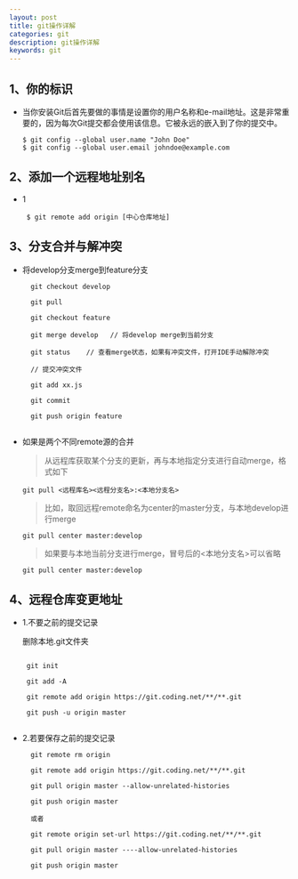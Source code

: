 ```yaml
---
layout: post
title: git操作详解
categories: git
description: git操作详解
keywords: git
---
```


## 1、你的标识

* 当你安装Git后首先要做的事情是设置你的用户名称和e-mail地址。这是非常重要的，因为每次Git提交都会使用该信息。它被永远的嵌入到了你的提交中。
    
    ```
    $ git config --global user.name "John Doe"
    $ git config --global user.email johndoe@example.com 
    
    ```
    
## 2、添加一个远程地址别名
* 1

   ```
    $ git remote add origin [中心仓库地址]
   ```

## 3、分支合并与解冲突

* 将develop分支merge到feature分支
   
  ``` 
    git checkout develop
    
    git pull
    
    git checkout feature
    
    git merge develop   // 将develop merge到当前分支
    
    git status    // 查看merge状态，如果有冲突文件，打开IDE手动解除冲突
    
    // 提交冲突文件
    
    git add xx.js     
    
    git commit
    
    git push origin feature
        
  ``` 
* 如果是两个不同remote源的合并

   >从远程库获取某个分支的更新，再与本地指定分支进行自动merge，格式如下

  ```
  git pull <远程库名><远程分支名>:<本地分支名>
  ``` 
  
  >比如，取回远程remote命名为center的master分支，与本地develop进行merge
  
  ```
  git pull center master:develop
  ``` 
 
  >如果要与本地当前分支进行merge，冒号后的<本地分支名>可以省略
  
  ```
  git pull center master:develop
  ``` 

## 4、远程仓库变更地址

* 1.不要之前的提交记录

  删除本地.git文件夹
  
  ```
  
   git init  
    
   git add -A    
    
   git remote add origin https://git.coding.net/**/**.git
     
   git push -u origin master
   
   ```
   
* 2.若要保存之前的提交记录

  ```
    git remote rm origin
       
    git remote add origin https://git.coding.net/**/**.git
       
    git pull origin master --allow-unrelated-histories    
     
    git push origin master
     
    或者
     
    git remote origin set-url https://git.coding.net/**/**.git
     
    git pull origin master ----allow-unrelated-histories
     
    git push origin master
    
    ```
